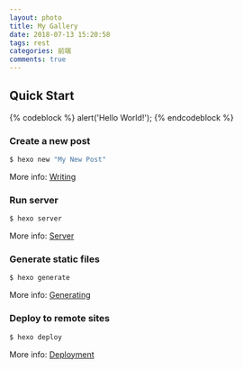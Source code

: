 ```yaml
---
layout: photo
title: My Gallery
date: 2018-07-13 15:20:58
tags: rest
categories: 前端
comments: true
---
```


## Quick Start

{% codeblock %}
alert('Hello World!');
{% endcodeblock %}

### Create a new post

``` bash
$ hexo new "My New Post"
```

More info: [Writing](https://hexo.io/docs/writing.html)

### Run server

``` bash
$ hexo server
```

More info: [Server](https://hexo.io/docs/server.html)

### Generate static files

``` bash
$ hexo generate
```

More info: [Generating](https://hexo.io/docs/generating.html)

### Deploy to remote sites

``` bash
$ hexo deploy
```

More info: [Deployment](https://hexo.io/docs/deployment.html)
